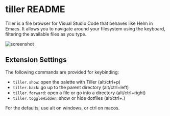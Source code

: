 # tiller README

Tiller is a file browser for Visual Studio Code that behaves like Helm in Emacs. It allows you to navigate around your filesystem using the keyboard, filtering the available files as you type.

![screenshot](images/preview.gif)

## Extension Settings

The following commands are provided for keybinding:

* `tiller.show`: open the palette with Tiller (alt/ctrl+p)
* `tiller.back`: go up to the parent directory (alt/ctrl+left)
* `tiller.forward`: open a file or go into a directory (alt/ctrl+right)
* `tiller.toggleHidden`: show or hide dotfiles (alt/ctrl+.)

For the defaults, use alt on windows, or ctrl on macos.